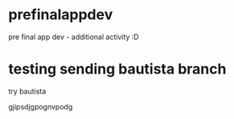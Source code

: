 # prefinalappdev
pre final app dev - additional activity :D


# testing sending bautista branch
try bautista 

gjipsdjgpognvpodg